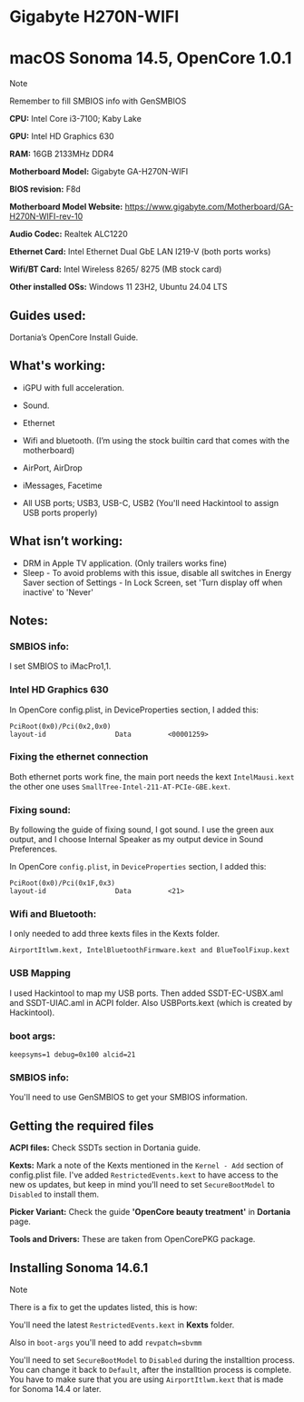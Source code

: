 # Gigabyte H270N-WIFI 
# macOS Sonoma 14.5, OpenCore 1.0.1

> [!NOTE]
> Remember to fill SMBIOS info with GenSMBIOS

**CPU:** Intel Core i3-7100; Kaby Lake

**GPU:** Intel HD Graphics 630

**RAM:** 16GB 2133MHz DDR4

**Motherboard Model:** Gigabyte GA-H270N-WIFI

**BIOS revision:** F8d

**Motherboard Model Website:** https://www.gigabyte.com/Motherboard/GA-H270N-WIFI-rev-10

**Audio Codec:** Realtek ALC1220

**Ethernet Card:** Intel Ethernet Dual GbE LAN I219-V (both ports works)

**Wifi/BT Card:** Intel Wireless 8265/ 8275 (MB stock card)

**Other installed OSs:** Windows 11 23H2, Ubuntu 24.04 LTS

## Guides used:

Dortania’s OpenCore Install Guide.

## What's working:

- iGPU with full acceleration.

- Sound.

- Ethernet

- Wifi and bluetooth. (I’m using the stock builtin card that comes with the motherboard)

- AirPort, AirDrop

- iMessages, Facetime

- All USB ports; USB3, USB-C, USB2 (You'll need Hackintool to assign USB ports properly)

## What isn’t working:

- DRM in Apple TV application. (Only trailers works fine)
- Sleep
      - To avoid problems with this issue, disable all switches in Energy Saver section of Settings
      - In Lock Screen, set 'Turn display off when inactive' to 'Never'

## Notes:

### SMBIOS info:
I set SMBIOS to iMacPro1,1.

### Intel HD Graphics 630

In OpenCore config.plist, in DeviceProperties section, I added this:

    PciRoot(0x0)/Pci(0x2,0x0)
    layout-id                 Data         <00001259>

### Fixing the ethernet connection

Both ethernet ports work fine, the main port needs the kext `IntelMausi.kext` the other one uses `SmallTree-Intel-211-AT-PCIe-GBE.kext`.

### Fixing sound:

By following the guide of fixing sound, I got sound. I use the green aux output, and I choose Internal Speaker as my output device in Sound Preferences.

In OpenCore `config.plist`, in `DeviceProperties` section, I added this:
    
    PciRoot(0x0)/Pci(0x1F,0x3)
    layout-id                 Data         <21>

### Wifi and Bluetooth:

I only needed to add three kexts files in the Kexts folder.

    AirportItlwm.kext, IntelBluetoothFirmware.kext and BlueToolFixup.kext

### USB Mapping

I used Hackintool to map my USB ports. Then added SSDT-EC-USBX.aml and SSDT-UIAC.aml in ACPI folder. Also USBPorts.kext (which is created by Hackintool).

### boot args:

    keepsyms=1 debug=0x100 alcid=21



### SMBIOS info:

You'll need to use GenSMBIOS to get your SMBIOS information.


## Getting the required files

**ACPI files:** Check SSDTs section in Dortania guide.

**Kexts:** Mark a note of the Kexts mentioned in the `Kernel - Add` section of config.plist file.
       I've added `RestrictedEvents.kext` to have access to the new os updates, but keep in mind you'll need to set `SecureBootModel` to `Disabled` to install them.

**Picker Variant:** Check the guide **'OpenCore beauty treatment'** in **Dortania** page.

**Tools and Drivers:** These are taken from OpenCorePKG package.

## Installing Sonoma 14.6.1

> [!NOTE]
> There is a fix to get the updates listed, this is how:
> 
> You'll need the latest `RestrictedEvents.kext` in **Kexts** folder.
> 
> Also in `boot-args` you'll need to add `revpatch=sbvmm`

You'll need to set `SecureBootModel` to `Disabled` during the installtion process. You can change it back to `Default`, after the installtion process is complete.
You have to make sure that you are using `AirportItlwm.kext` that is made for Sonoma 14.4 or later.
